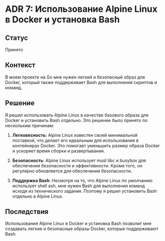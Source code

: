 # ADR 7: Использование Alpine Linux в Docker и установка Bash

## Статус
Принято

## Контекст
В моем проекте на Go мне нужен легкий и безопасный образ для Docker, который также поддерживает Bash для выполнения скриптов и команд.

## Решение
Я решил использовать Alpine Linux в качестве базового образа для Docker и установить Bash отдельно. Это решение было принято по нескольким причинам:

1. **Легковесность**: Alpine Linux известен своей минимальной поставкой, что делает его идеальным для использования в контейнерах Docker. Это помогает уменьшить размер образа Docker и ускоряет время сборки и развертывания.

2. **Безопасность**: Alpine Linux использует musl libc и busybox для обеспечения безопасности и эффективности. Кроме того, он регулярно обновляется для обеспечения безопасности.

3. **Поддержка Bash**: Несмотря на то, что Alpine Linux по умолчанию использует shell ash, мне нужен Bash для выполнения команд исходя из технического задания. Поэтому я решил установить Bash отдельно в Alpine Linux.

## Последствия
Использование Alpine Linux в Docker и установка Bash позволит мне создавать легкие и безопасные образы Docker, которые поддерживают Bash. 